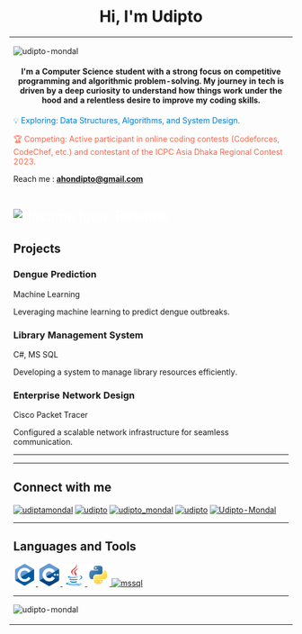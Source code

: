 <h1 align="center">Hi, I'm Udipto</h1>

<table>
  <tr>
    <td>

<p align="left"> <img src="https://komarev.com/ghpvc/?username=udipto-mondal&label=Profile%20views&color=0e75b6&style=flat" alt="udipto-mondal" /> </p>

<h4 align="center">
I'm a Computer Science student with a strong focus on competitive programming and algorithmic problem-solving. My journey in tech is driven by a deep curiosity to understand how things work under the hood and a relentless desire to improve my coding skills.
</h4>

<p style="color: #007acc;">💡 Exploring: Data Structures, Algorithms, and System Design.</p>
<p style="color: #ff6347;">🏆 Competing: Active participant in online coding contests (Codeforces, CodeChef, etc.) and contestant of the ICPC Asia Dhaka Regional Contest 2023.</p>

 Reach me : **ahondipto@gmail.com**




## 

<h1>
  <p>
    <strong>
     <a href="https://github.com/Udipto-Mondal/Resume/raw/main/Resume.pdf" target="_blank" style="text-decoration: none; color: white; font-size: 24px;">
        <img src="https://cdn-icons-png.flaticon.com/512/337/337946.png" alt="Resume Icon" width="24" height="24" style="vertical-align: middle; margin-right: 8px;">
        Resume
      </a>
    </strong>
  </p>
</h1>





<!-- Projects Section -->
<!-- Include Bootstrap CSS -->
<link href="https://cdn.jsdelivr.net/npm/bootstrap@5.3.0/dist/css/bootstrap.min.css" rel="stylesheet">

<!-- Projects Section -->
<section class="resume-section" id="projects">
    <div class="container resume-section-content">
        <h2 class="mb-5 text-white">Projects</h2>
        <div class="row g-4">
            <!-- Project 1 -->
            <div class="col-lg-4 col-md-6">
                <div class="card h-100 shadow">
                    <div class="card-body">
                        <h3 class="card-title mb-3">Dengue Prediction</h3>
                        <div class="subheading mb-3">Machine Learning</div>
                        <p class="card-text">Leveraging machine learning to predict dengue outbreaks.</p>
                    </div>
                </div>
            </div>
            <!-- Project 2 -->
            <div class="col-lg-4 col-md-6">
                <div class="card h-100 shadow">
                    <div class="card-body">
                        <h3 class="card-title mb-3">Library Management System</h3>
                        <div class="subheading mb-3">C#, MS SQL</div>
                        <p class="card-text">Developing a system to manage library resources efficiently.</p>
                    </div>
                </div>
            </div>
            <!-- Project 3 -->
            <div class="col-lg-4 col-md-6">
                <div class="card h-100 shadow">
                    <div class="card-body">
                        <h3 class="card-title mb-3">Enterprise Network Design</h3>
                        <div class="subheading mb-3">Cisco Packet Tracer</div>
                        <p class="card-text">Configured a scalable network infrastructure for seamless communication.</p>
                    </div>
                </div>
            </div>
        </div>
    </div>
</section>
<hr class="m-0" />

---

##  Connect with me  

<p align="left">
<a href="https://linkedin.com/in/udiptamondal" target="blank"><img align="center" src="https://raw.githubusercontent.com/rahuldkjain/github-profile-readme-generator/master/src/images/icons/Social/linked-in-alt.svg" alt="udiptamondal" height="30" width="40" /></a>
<a href="https://www.codechef.com/users/udipto" target="blank"><img align="center" src="https://cdn.jsdelivr.net/npm/simple-icons@3.1.0/icons/codechef.svg" alt="udipto" height="30" width="40" /></a>
<a href="https://codeforces.com/profile/udipto_mondal" target="blank"><img align="center" src="https://raw.githubusercontent.com/rahuldkjain/github-profile-readme-generator/master/src/images/icons/Social/codeforces.svg" alt="udipto_mondal" height="30" width="40" /></a>
<a href="https://www.leetcode.com/udipto" target="blank"><img align="center" src="https://raw.githubusercontent.com/rahuldkjain/github-profile-readme-generator/master/src/images/icons/Social/leet-code.svg" alt="udipto" height="30" width="40" /></a>
<a href="https://github.com/Udipto-Mondal" target="blank"><img align="center" src="https://raw.githubusercontent.com/rahuldkjain/github-profile-readme-generator/master/src/images/icons/Social/github.svg" alt="Udipto-Mondal" height="30" width="40" /></a>
</p>




---

## Languages and Tools  
<p align="left"> 
  <a href="https://www.cprogramming.com/" target="_blank"> <img src="https://raw.githubusercontent.com/devicons/devicon/master/icons/c/c-original.svg" alt="c" width="40" height="40"/> </a> 
  <a href="https://www.w3schools.com/cpp/" target="_blank"> <img src="https://raw.githubusercontent.com/devicons/devicon/master/icons/cplusplus/cplusplus-original.svg" alt="cplusplus" width="40" height="40"/> </a> 
  <a href="https://www.java.com" target="_blank"> <img src="https://raw.githubusercontent.com/devicons/devicon/master/icons/java/java-original.svg" alt="java" width="40" height="40"/> </a> 
  <a href="https://www.python.org" target="_blank"> <img src="https://raw.githubusercontent.com/devicons/devicon/master/icons/python/python-original.svg" alt="python" width="40" height="40"/> </a> 
  <a href="https://learn.microsoft.com/en-us/sql/" target="_blank"> <img src="https://www.svgrepo.com/show/303229/microsoft-sql-server-logo.svg" alt="mssql" width="40" height="40"/> </a> 
</p>




---

<p><img align="center" src="https://github-readme-stats.vercel.app/api/top-langs?username=udipto-mondal&show_icons=true&locale=en&layout=compact" alt="udipto-mondal" /></p>
